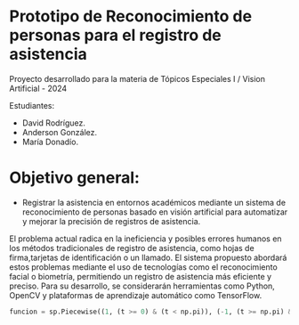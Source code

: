 # Prototipo de Reconocimiento de personas para el registro de asistencia

Proyecto desarrollado para la materia de Tópicos Especiales I / Vision Artificial - 2024

Estudiantes:
* David Rodríguez.
* Anderson González.
* María Donadío.

# Objetivo general:

* Registrar la asistencia en entornos académicos mediante un sistema de reconocimiento de personas basado en visión artificial para automatizar y mejorar la precisión de registros de asistencia.


El problema actual radica en la ineficiencia y 
posibles errores humanos en los métodos tradicionales de registro de asistencia, como hojas de firma,tarjetas de identificación o un llamado. El sistema propuesto abordará estos problemas mediante el uso de tecnologías como el reconocimiento facial o biometría, permitiendo un registro de asistencia más eficiente y preciso. Para su desarrollo, se considerarán herramientas como Python, OpenCV y plataformas de aprendizaje automático como TensorFlow.

```python
funcion = sp.Piecewise((1, (t >= 0) & (t < np.pi)), (-1, (t >= np.pi) & (t < 2 * np.pi)))
```
